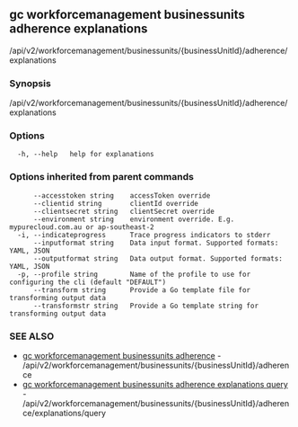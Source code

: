 ## gc workforcemanagement businessunits adherence explanations

/api/v2/workforcemanagement/businessunits/{businessUnitId}/adherence/explanations

### Synopsis

/api/v2/workforcemanagement/businessunits/{businessUnitId}/adherence/explanations

### Options

```
  -h, --help   help for explanations
```

### Options inherited from parent commands

```
      --accesstoken string    accessToken override
      --clientid string       clientId override
      --clientsecret string   clientSecret override
      --environment string    environment override. E.g. mypurecloud.com.au or ap-southeast-2
  -i, --indicateprogress      Trace progress indicators to stderr
      --inputformat string    Data input format. Supported formats: YAML, JSON
      --outputformat string   Data output format. Supported formats: YAML, JSON
  -p, --profile string        Name of the profile to use for configuring the cli (default "DEFAULT")
      --transform string      Provide a Go template file for transforming output data
      --transformstr string   Provide a Go template string for transforming output data
```

### SEE ALSO

* [gc workforcemanagement businessunits adherence](gc_workforcemanagement_businessunits_adherence.html)	 - /api/v2/workforcemanagement/businessunits/{businessUnitId}/adherence
* [gc workforcemanagement businessunits adherence explanations query](gc_workforcemanagement_businessunits_adherence_explanations_query.html)	 - /api/v2/workforcemanagement/businessunits/{businessUnitId}/adherence/explanations/query


